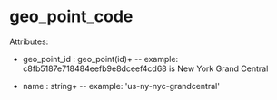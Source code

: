 # geo_point_code

Attributes:

* geo_point_id : geo_point(id)+ -- example: c8fb5187e718484eefb9e8dceef4cd68 is New York Grand Central

* name : string+ -- example: 'us-ny-nyc-grandcentral'
